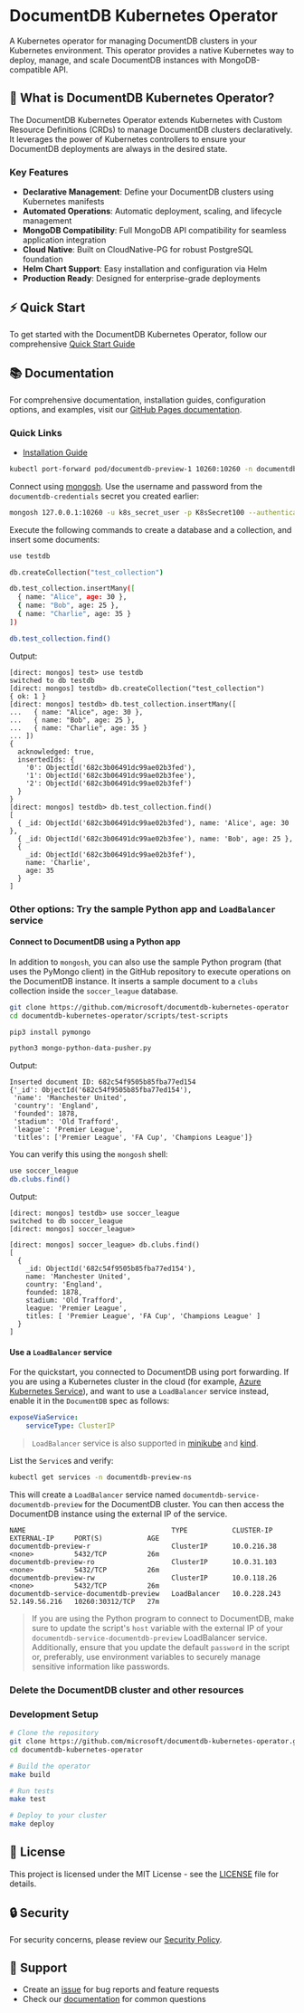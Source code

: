 # DocumentDB Kubernetes Operator

A Kubernetes operator for managing DocumentDB clusters in your Kubernetes environment. This operator provides a native Kubernetes way to deploy, manage, and scale DocumentDB instances with MongoDB-compatible API.

## 🚀 What is DocumentDB Kubernetes Operator?

The DocumentDB Kubernetes Operator extends Kubernetes with Custom Resource Definitions (CRDs) to manage DocumentDB clusters declaratively. It leverages the power of Kubernetes controllers to ensure your DocumentDB deployments are always in the desired state.

### Key Features

- **Declarative Management**: Define your DocumentDB clusters using Kubernetes manifests
- **Automated Operations**: Automatic deployment, scaling, and lifecycle management
- **MongoDB Compatibility**: Full MongoDB API compatibility for seamless application integration
- **Cloud Native**: Built on CloudNative-PG for robust PostgreSQL foundation
- **Helm Chart Support**: Easy installation and configuration via Helm
- **Production Ready**: Designed for enterprise-grade deployments

## ⚡ Quick Start

To get started with the DocumentDB Kubernetes Operator, follow our comprehensive [Quick Start Guide](https://microsoft.github.io/documentdb-kubernetes-operator/v1/)

## 📚 Documentation

For comprehensive documentation, installation guides, configuration options, and examples, visit our [GitHub Pages documentation](https://microsoft.github.io/documentdb-kubernetes-operator).

### Quick Links

- [Installation Guide](https://microsoft.github.io/documentdb-kubernetes-operator/v1/quick-start)

```sh
kubectl port-forward pod/documentdb-preview-1 10260:10260 -n documentdb-preview-ns
```

Connect using [mongosh](https://www.mongodb.com/docs/mongodb-shell/install/). Use the username and password from the `documentdb-credentials` secret you created earlier:

```sh
mongosh 127.0.0.1:10260 -u k8s_secret_user -p K8sSecret100 --authenticationMechanism SCRAM-SHA-256 --tls --tlsAllowInvalidCertificates
```

Execute the following commands to create a database and a collection, and insert some documents:

```sh
use testdb

db.createCollection("test_collection")

db.test_collection.insertMany([
  { name: "Alice", age: 30 },
  { name: "Bob", age: 25 },
  { name: "Charlie", age: 35 }
])

db.test_collection.find()
```

Output:

```text
[direct: mongos] test> use testdb
switched to db testdb
[direct: mongos] testdb> db.createCollection("test_collection")
{ ok: 1 }
[direct: mongos] testdb> db.test_collection.insertMany([
...   { name: "Alice", age: 30 },
...   { name: "Bob", age: 25 },
...   { name: "Charlie", age: 35 }
... ])
{
  acknowledged: true,
  insertedIds: {
    '0': ObjectId('682c3b06491dc99ae02b3fed'),
    '1': ObjectId('682c3b06491dc99ae02b3fee'),
    '2': ObjectId('682c3b06491dc99ae02b3fef')
  }
}
[direct: mongos] testdb> db.test_collection.find()
[
  { _id: ObjectId('682c3b06491dc99ae02b3fed'), name: 'Alice', age: 30 },
  { _id: ObjectId('682c3b06491dc99ae02b3fee'), name: 'Bob', age: 25 },
  {
    _id: ObjectId('682c3b06491dc99ae02b3fef'),
    name: 'Charlie',
    age: 35
  }
]
```

### Other options: Try the sample Python app and `LoadBalancer` service

#### Connect to DocumentDB using a Python app

In addition to `mongosh`, you can also use the sample Python program (that uses the PyMongo client) in the GitHub repository to execute operations on the DocumentDB instance. It inserts a sample document to a `clubs` collection inside the `soccer_league` database.

```sh
git clone https://github.com/microsoft/documentdb-kubernetes-operator
cd documentdb-kubernetes-operator/scripts/test-scripts

pip3 install pymongo

python3 mongo-python-data-pusher.py
```

Output:

```text
Inserted document ID: 682c54f9505b85fba77ed154
{'_id': ObjectId('682c54f9505b85fba77ed154'),
 'name': 'Manchester United',
 'country': 'England',
 'founded': 1878,
 'stadium': 'Old Trafford',
 'league': 'Premier League',
 'titles': ['Premier League', 'FA Cup', 'Champions League']}
```

You can verify this using the `mongosh` shell:

```sh
use soccer_league
db.clubs.find()
```

Output:

```text
[direct: mongos] testdb> use soccer_league
switched to db soccer_league
[direct: mongos] soccer_league> 

[direct: mongos] soccer_league> db.clubs.find()
[
  {
    _id: ObjectId('682c54f9505b85fba77ed154'),
    name: 'Manchester United',
    country: 'England',
    founded: 1878,
    stadium: 'Old Trafford',
    league: 'Premier League',
    titles: [ 'Premier League', 'FA Cup', 'Champions League' ]
  }
]
```

#### Use a `LoadBalancer` service

For the quickstart, you connected to DocumentDB using port forwarding. If you are using a Kubernetes cluster in the cloud (for example, [Azure Kubernetes Service](https://learn.microsoft.com/en-us/azure/aks/)), and want to use a `LoadBalancer` service instead, enable it in the `DocumentDB` spec as follows:

```yaml
exposeViaService:
    serviceType: ClusterIP
```

> `LoadBalancer` service is also supported in [minikube](https://minikube.sigs.k8s.io/docs/handbook/accessing/) and [kind](https://kind.sigs.k8s.io/docs/user/loadbalancer).

List the `Service`s and verify:

```sh
kubectl get services -n documentdb-preview-ns
```

This will create a `LoadBalancer` service named `documentdb-service-documentdb-preview` for the DocumentDB cluster. You can then access the DocumentDB instance using the external IP of the service.

```text
NAME                                    TYPE           CLUSTER-IP     EXTERNAL-IP     PORT(S)           AGE
documentdb-preview-r                    ClusterIP      10.0.216.38    <none>          5432/TCP          26m
documentdb-preview-ro                   ClusterIP      10.0.31.103    <none>          5432/TCP          26m
documentdb-preview-rw                   ClusterIP      10.0.118.26    <none>          5432/TCP          26m
documentdb-service-documentdb-preview   LoadBalancer   10.0.228.243   52.149.56.216   10260:30312/TCP   27m
```

> If you are using the Python program to connect to DocumentDB, make sure to update the script's `host` variable with the external IP of your `documentdb-service-documentdb-preview` LoadBalancer service. Additionally, ensure that you update the default `password` in the script or, preferably, use environment variables to securely manage sensitive information like passwords.

### Delete the DocumentDB cluster and other resources

### Development Setup

```bash
# Clone the repository
git clone https://github.com/microsoft/documentdb-kubernetes-operator.git
cd documentdb-kubernetes-operator

# Build the operator
make build

# Run tests
make test

# Deploy to your cluster
make deploy
```

## 📄 License

This project is licensed under the MIT License - see the [LICENSE](LICENSE) file for details.

## 🔒 Security

For security concerns, please review our [Security Policy](SECURITY.md).

## 💬 Support

- Create an [issue](https://github.com/microsoft/documentdb-kubernetes-operator/issues) for bug reports and feature requests
- Check our [documentation](https://microsoft.github.io/documentdb-kubernetes-operator) for common questions